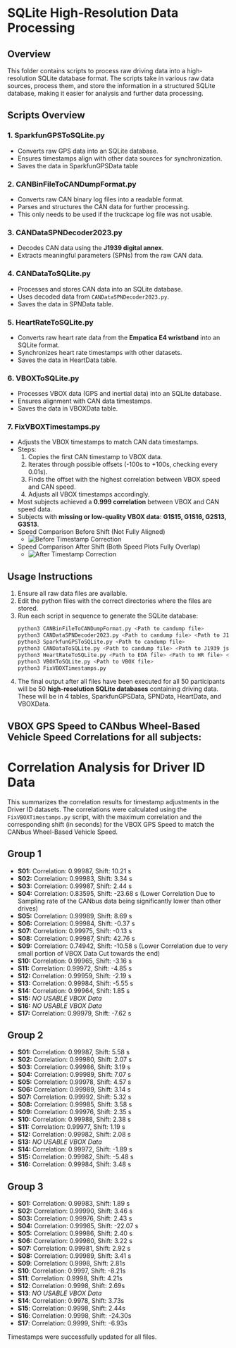 # SQLite High-Resolution Data Processing

## Overview
This folder contains scripts to process raw driving data into a high-resolution SQLite database format. The scripts take in various raw data sources, process them, and store the information in a structured SQLite database, making it easier for analysis and further data processing.

## Scripts Overview
### 1. **SparkfunGPSToSQLite.py**
   - Converts raw GPS data into an SQLite database.
   - Ensures timestamps align with other data sources for synchronization.
   - Saves the data in SparkfunGPSData table

### 2. **CANBinFileToCANDumpFormat.py**
   - Converts raw CAN binary log files into a readable format.
   - Parses and structures the CAN data for further processing.
   - This only needs to be used if the truckcape log file was not usable.

### 3. **CANDataSPNDecoder2023.py**
   - Decodes CAN data using the **J1939 digital annex**.
   - Extracts meaningful parameters (SPNs) from the raw CAN data.

### 4. **CANDataToSQLite.py**
   - Processes and stores CAN data into an SQLite database.
   - Uses decoded data from `CANDataSPNDecoder2023.py`.
   - Saves the data in SPNData table.

### 5. **HeartRateToSQLite.py**
   - Converts raw heart rate data from the **Empatica E4 wristband** into an SQLite format.
   - Synchronizes heart rate timestamps with other datasets.
   - Saves the data in HeartData table.

### 6. **VBOXToSQLite.py**
   - Processes VBOX data (GPS and inertial data) into an SQLite database.
   - Ensures alignment with CAN data timestamps.
   - Saves the data in VBOXData table.

### 7. **FixVBOXTimestamps.py**
   - Adjusts the VBOX timestamps to match CAN data timestamps.
   - Steps:
     1. Copies the first CAN timestamp to VBOX data.
     2. Iterates through possible offsets (-100s to +100s, checking every 0.01s).
     3. Finds the offset with the highest correlation between VBOX speed and CAN speed.
     4. Adjusts all VBOX timestamps accordingly.
   - Most subjects achieved a **0.999 correlation** between VBOX and CAN speed data.
   - Subjects with **missing or low-quality VBOX data**: **G1S15, G1S16, G2S13, G3S13**.
   - Speed Comparison Before Shift (Not Fully Aligned)
      - ![Before Timestamp Correction](InitialSpeedComparison.png)
   - Speed Comparison After Shift (Both Speed Plots Fully Overlap)
      - ![After Timestamp Correction](SpeedComparisonAfterShift.png)

## Usage Instructions
1. Ensure all raw data files are available.
2. Edit the python files with the correct directories where the files are stored.
3. Run each script in sequence to generate the SQLite database:
   ```bash
   python3 CANBinFileToCANDumpFormat.py <Path to candump file>                             # Convert CAN binary to readable format
   python3 CANDataSPNDecoder2023.py <Path to candump file> <Path to J1939 json file>       # Decodes CAN data
   python3 SparkfunGPSToSQLite.py <Path to candump file>                                   # Store Sparkfun GPS Data
   python3 CANDataToSQLite.py <Path to candump file> <Path to J1939 json file>             # Store CAN data in SQLite
   python3 HeartRateToSQLite.py <Path to EDA file> <Path to HR file> <Path to IBI file>    # Store heart rate data in SQLite
   python3 VBOXToSQLite.py <Path to VBOX file>                                             # Store VBOX data in SQLite
   python3 FixVBOXTimestamps.py                                                            # Adjust VBOX timestamps
   ```
4. The final output after all files have been executed for all 50 participants will be 50 **high-resolution SQLite databases** containing driving data. These will be in 4 tables, SparkfunGPSData, SPNData, HeartData, and VBOXData.

## VBOX GPS Speed to CANbus Wheel-Based Vehicle Speed Correlations for all subjects:
# Correlation Analysis for Driver ID Data

This summarizes the correlation results for timestamp adjustments in the Driver ID datasets. The correlations were calculated using the `FixVBOXTimestamps.py` script, with the maximum correlation and the corresponding shift (in seconds) for the VBOX GPS Speed to match the CANbus Wheel-Based Vehicle Speed.

## Group 1
- **S01:** Correlation: 0.99987, Shift: 10.21 s
- **S02:** Correlation: 0.99983, Shift: 3.34 s
- **S03:** Correlation: 0.99987, Shift: 2.44 s
- **S04:** Correlation: 0.83595, Shift: -23.68 s (Lower Correlation Due to Sampling rate of the CANbus data being significantly lower than other drives)
- **S05:** Correlation: 0.99989, Shift: 8.69 s
- **S06:** Correlation: 0.99984, Shift: -0.37 s
- **S07:** Correlation: 0.99975, Shift: -0.13 s
- **S08:** Correlation: 0.99987, Shift: 42.76 s
- **S09:** Correlation: 0.74942, Shift: -10.58 s (Lower Correlation due to very small portion of VBOX Data Cut towards the end)
- **S10:** Correlation: 0.99965, Shift: -3.16 s
- **S11:** Correlation: 0.99972, Shift: -4.85 s
- **S12:** Correlation: 0.99959, Shift: -2.19 s
- **S13:** Correlation: 0.99984, Shift: -5.55 s
- **S14:** Correlation: 0.99964, Shift: 1.85 s
- **S15:** *NO USABLE VBOX Data*
- **S16:** *NO USABLE VBOX Data*
- **S17:** Correlation: 0.99979, Shift: -7.62 s

## Group 2
- **S01:** Correlation: 0.99987, Shift: 5.58 s
- **S02:** Correlation: 0.99980, Shift: 2.07 s
- **S03:** Correlation: 0.99986, Shift: 3.19 s
- **S04:** Correlation: 0.99989, Shift: 7.07 s
- **S05:** Correlation: 0.99978, Shift: 4.57 s
- **S06:** Correlation: 0.99989, Shift: 3.14 s
- **S07:** Correlation: 0.99992, Shift: 5.32 s
- **S08:** Correlation: 0.99985, Shift: 3.58 s
- **S09:** Correlation: 0.99976, Shift: 2.35 s
- **S10:** Correlation: 0.99988, Shift: 2.38 s
- **S11:** Correlation: 0.99977, Shift: 1.19 s
- **S12:** Correlation: 0.99982, Shift: 2.08 s
- **S13:** *NO USABLE VBOX Data*
- **S14:** Correlation: 0.99972, Shift: -1.89 s
- **S15:** Correlation: 0.99982, Shift: -5.48 s
- **S16:** Correlation: 0.99984, Shift: 3.48 s

## Group 3
- **S01:** Correlation: 0.99983, Shift: 1.89 s
- **S02:** Correlation: 0.99990, Shift: 3.46 s
- **S03:** Correlation: 0.99976, Shift: 2.43 s
- **S04:** Correlation: 0.99985, Shift: -22.07 s
- **S05:** Correlation: 0.99986, Shift: 2.40 s
- **S06:** Correlation: 0.99980, Shift: 3.22 s
- **S07:** Correlation: 0.99981, Shift: 2.92 s
- **S08:** Correlation: 0.99989, Shift: 3.41 s
- **S09**: Correlation: 0.9998,  Shift: 2.81s
- **S10**: Correlation: 0.9997,  Shift: -8.21s
- **S11**: Correlation: 0.9998,  Shift: 4.21s
- **S12**: Correlation: 0.9998,  Shift: 2.69s
- **S13**: *NO USABLE VBOX Data*
- **S14**: Correlation: 0.9978,  Shift: 3.73s
- **S15**: Correlation: 0.9998,  Shift: 2.44s
- **S16**: Correlation: 0.9998,  Shift: -24.30s
- **S17**: Correlation: 0.9999,  Shift: -6.93s

Timestamps were successfully updated for all files.



